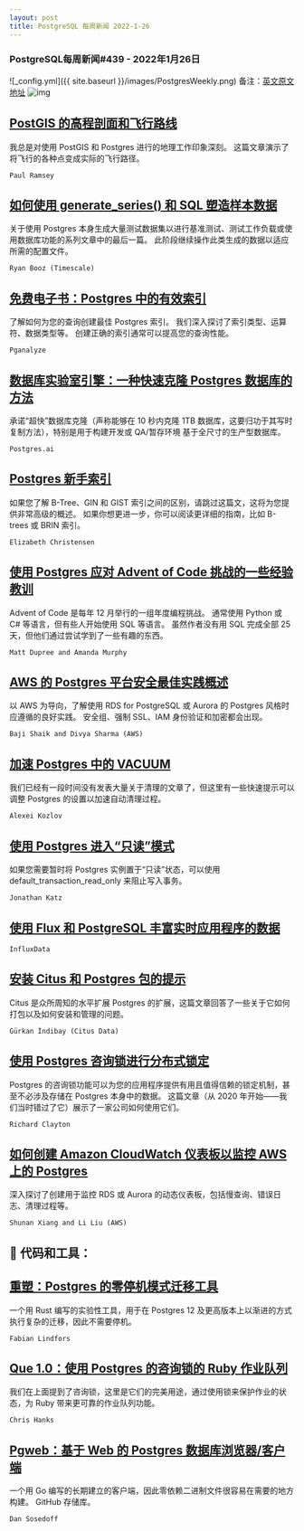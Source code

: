 ```yaml
---
layout: post
title: PostgreSQL 每周新闻 2022-1-26
---
```

### PostgreSQL每周新闻#439 - 2022年1月26日
![_config.yml]({{ site.baseurl }}/images/PostgresWeekly.png)
备注：[英文原文地址](https://postgresweekly.com/issues/439)
![img](https://res.cloudinary.com/cpress/image/upload/w_1280,e_sharpen:60/gb9ywcridxgik91rsomr.jpg)
## [PostGIS 的高程剖面和飞行路线](https://postgresweekly.com/link/118947/web)
我总是对使用 PostGIS 和 Postgres 进行的地理工作印象深刻。 这篇文章演示了将飞行的各种点变成实际的飞行路径。


`Paul Ramsey `
## [如何使用 generate_series() 和 SQL 塑造样本数据](https://postgresweekly.com/link/118948/web)
关于使用 Postgres 本身生成大量测试数据集以进行基准测试、测试工作负载或使用数据库功能的系列文章中的最后一篇。 此阶段继续操作此类生成的数据以适应所需的配置文件。


`Ryan Booz (Timescale) `
## [免费电子书：Postgres 中的有效索引](https://postgresweekly.com/link/118945/web)
了解如何为您的查询创建最佳 Postgres 索引。 我们深入探讨了索引类型、运算符、数据类型等。 创建正确的索引通常可以提高您的查询性能。


`Pganalyze `
## [数据库实验室引擎：一种快速克隆 Postgres 数据库的方法](https://postgresweekly.com/link/118949/web)
承诺“超快”数据库克隆（声称能够在 10 秒内克隆 1TB 数据库，这要归功于其写时复制方法），特别是用于构建开发或 QA/暂存环境 基于全尺寸的生产型数据库。


`Postgres.ai `
## [Postgres 新手索引](https://postgresweekly.com/link/118950/web)
如果您了解 B-Tree、GIN 和 GIST 索引之间的区别，请跳过这篇文，这将为您提供非常高级的概述。 如果你想更进一步，你可以阅读更详细的指南，比如 B-trees 或 BRIN 索引。


`Elizabeth Christensen `
## [使用 Postgres 应对 Advent of Code 挑战的一些经验教训](https://postgresweekly.com/link/118957/web)
Advent of Code 是每年 12 月举行的一组年度编程挑战。 通常使用 Python 或 C# 等语言，但有些人开始使用 SQL 等语言。 虽然作者没有用 SQL 完成全部 25 天，但他们通过尝试学到了一些有趣的东西。


`Matt Dupree and Amanda Murphy `
## [AWS 的 Postgres 平台安全最佳实践概述](https://postgresweekly.com/link/118959/web)
以 AWS 为导向，了解使用 RDS for PostgreSQL 或 Aurora 的 Postgres 风格时应遵循的良好实践。 安全组、强制 SSL、IAM 身份验证和加密都会出现。


`Baji Shaik and Divya Sharma (AWS) `
## [加速 Postgres 中的 VACUUM](https://postgresweekly.com/link/118960/web)
我们已经有一段时间没有发表大量关于清理的文章了，但这里有一些快速提示可以调整 Postgres 的设置以加速自动清理过程。


`Alexei Kozlov `
## [使用 Postgres 进入“只读”模式](https://postgresweekly.com/link/118961/web)
如果您需要暂时将 Postgres 实例置于“只读”状态，可以使用 default_transaction_read_only 来阻止写入事务。


`Jonathan Katz `
## [使用 Flux 和 PostgreSQL 丰富实时应用程序的数据](https://postgresweekly.com/link/118946/web)


`InfluxData `
## [安装 Citus 和 Postgres 包的提示](https://postgresweekly.com/link/118962/web)
Citus 是众所周知的水平扩展 Postgres 的扩展，这篇文章回答了一些关于它如何打包以及如何安装和管理的问题。


`Gürkan İndibay (Citus Data) `
## [使用 Postgres 咨询锁进行分布式锁定](https://postgresweekly.com/link/118964/web)
Postgres 的咨询锁功能可以为您的应用程序提供有用且值得信赖的锁定机制，甚至不必涉及存储在 Postgres 本身中的数据。 这篇文章（从 2020 年开始——我们当时错过了它）展示了一家公司如何使用它们。


`Richard Clayton `
## [如何创建 Amazon CloudWatch 仪表板以监控 AWS 上的 Postgres](https://postgresweekly.com/link/118966/web)
深入探讨了创建用于监控 RDS 或 Aurora 的动态仪表板，包括慢查询、错误日志、清理过程等。


`Shunan Xiang and Li Liu (AWS) `

## 🔧 代码和工具：

## [重塑：Postgres 的零停机模式迁移工具](https://postgresweekly.com/link/118967/web)
一个用 Rust 编写的实验性工具，用于在 Postgres 12 及更高版本上以渐进的方式执行复杂的迁移，因此不需要停机。


`Fabian Lindfors `
## [Que 1.0：使用 Postgres 的咨询锁的 Ruby 作业队列](https://postgresweekly.com/link/118968/web)
我们在上面提到了咨询锁，这里是它们的完美用途，通过使用锁来保护作业的状态，为 Ruby 带来更可靠的作业队列功能。


`Chris Hanks `
## [Pgweb：基于 Web 的 Postgres 数据库浏览器/客户端](https://postgresweekly.com/link/118969/web)
一个用 Go 编写的长期建立的客户端，因此零依赖二进制文件很容易在需要的地方构建。 GitHub 存储库。


`Dan Sosedoff `

